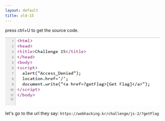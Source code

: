 ```yaml
---
layout: default
title: old-15
---
```




press ctrl+U to get the source code.

![alt text](./images/old-15.png)

let's go to the url they say:
`https://webhacking.kr/challenge/js-2/?getFlag`


